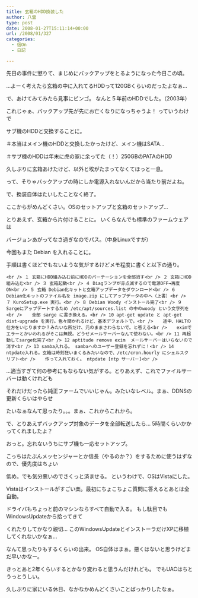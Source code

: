 ```yaml
---
title: 玄箱のHDD換装した
author: 八雲
type: post
date: 2008-01-27T15:11:14+00:00
url: /2008/01/327
categories:
  - 信On
  - 日記

---
```

先日の事件に懲りて、まじめにバックアップをとるようになった今日この頃。
  
…よーく考えたら玄箱の中に入れてるHDDって120GBくらいのだったよなぁ…
  
で、あけてみてみたら見事にビンゴ。 なんと５年前のHDDでした。（2003年）
  
これじゃぁ、バックアップ先が先にお亡くなりになっちゃうよ！ っていうわけで
  
サブ機のHDDと交換することに。
  
＃本当はメイン機のHDDと交換したかったけど、メイン機はSATA…
  
＃サブ機のHDDは年末に虎の家に余ってた（！）250GBのPATAのHDD

久しぶりに玄箱あけたけど、以外と埃がたまってなくてほっと一息。
  
って、そりゃバックアップの時にしか電源入れないんだから当たり前だよね。
  
で、換装自体はたいしたことなく終了。

ここからがめんどくさい。OSのセットアップと玄箱のセットアップ…
  
とりあえず、玄箱から片付けることに。 いくらなんでも標準のファームウェアは
  
バージョンあがってなさ過ぎなのでパス。（中身Linuxですが）
  
今回もまた Debian を入れることに。
  
手順は書くほどでもないような気がするけどメモ程度に書くと以下の通り。
  
`<br />
１ 玄箱にHDD組み込む前にHDDのパーテーションを全部消す<br />
２ 玄箱にHDD組み込む<br />
３ 玄箱起動<br />
４ Diagランプが赤点滅するので電源OFF→再度ON<br />
５ 玄箱 Debian化キットと玄箱アップデータをダウンロード<br />
６ Debian化キットのファイル名を image.zip にしてアップデータの中へ（上書）<br />
７ KuroSetup.exe 実行。<br />
８ Debian Woody インストール完了<br />
９ Sargeにアップデートするため /etc/apt/sources.list の中のwoody という文字列を<br />
　 全部 sarge に書き換える。<br />
10 apt-get update と apt-get dist-upgrade を実行。色々聞かれるけど、基本デフォルトで。<br />
　 途中、HALTの仕方をいじりますか？みたいな所だけ、元のままさわらないで。と答える<br />
　 eximでエラーとかいわれるがそこは無視。どうせメールサーバーなんて使わない。<br />
11 再起動してsarge化完了<br />
12 aptitude remove exim  メールサーバーはいらないので消す<br />
13 samba入れる。 sambaへのユーザー登録を忘れずに！<br />
14 ntpdate入れる。玄箱は時刻狂いまくるみたいなので、/etc/cron.hourly にシェルスクリプト<br />
　 作って入れておく。 ntpdate [ntp サーバー]<br />
` 

…適当すぎて何の参考にもならない気がする。とりあえず、これでファイルサーバーは動くけれども
  
それだけだったら純正ファームでいいじゃん。みたいなレベル。まぁ、DDNSの更新くらいはやらせ
  
たいなぁなんて思ったり。。。まぁ、これからこれから。
  
で、とりあえずバックアップ対象のデータを全部転送したら… 5時間くらいかかってくれましたよ？

おっと。忘れないうちにサブ機も一応セットアップ。
  
こっちはたぶんメッセンジャーとか信長（やるのか？）をするために使うはずなので、優先度はちょい
  
低め。でも気分悪いのでさくっと済ませる。 というわけで、OSはVistaにした。
  
Vistaはインストールがすごい楽。最初にちょこちょこ質問に答えるとあとは全自動。
  
ドライバもちょっと前のマシンならすべて自動で入る。 もし駄目でもWindowsUpdateから拾ってきて
  
くれたりしてかなり親切… このWindowsUpdateとインストーラだけXPに移植してくれないかなぁ…
  
なんて思ったりもするくらいの出来。 OS自体はまぁ。悪くはないと思うけどまだ早いかなー。
  
きっとあと2年くらいするとかなり変わると思うんだけれども。 でもUACはちとうっとうしい。

久しぶりに家にいる休日、なかなかめんどくさいことばっかりしたなぁ。